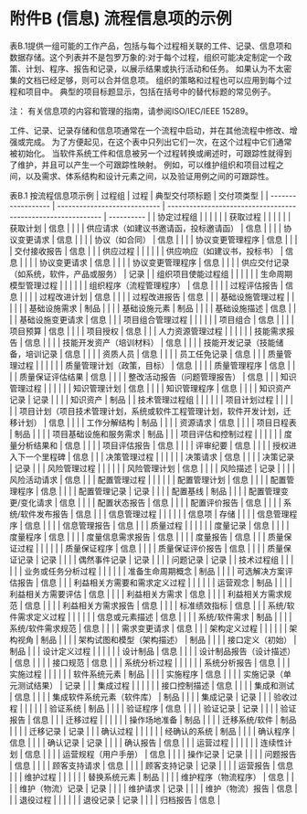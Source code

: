# 附件B (信息) 流程信息项的示例

表B.1提供一组可能的工作产品，包括与每个过程相关联的工件、记录、信息项和数据存储。这个列表并不是包罗万象的:对于每个过程，组织可能决定制定一个政策、计划、程序、报告和记录，以展示结果或执行活动和任务。
如果认为不太密集的文档已经足够，则可以合并信息项。
组织的策略和过程也可以应用到每个过程和项目中。
典型的项目标题显示，包括在括号中的替代标题的常见例子。

注：
有关信息项的内容和管理的指南，请参阅ISO/IEC/IEEE 15289。

工件、记录、记录存储和信息项通常在一个流程中启动，并在其他流程中修改、增强或完成。
为了方便起见，在这个表中只列出它们一次，在这个过程中它们通常被初始化。
当软件系统工件和信息被另一个过程转换或阐述时，可跟踪性就得到了维护，并且可以产生一个可跟踪性映射。
例如，可以维护组织和项目过程之间，以及需求、体系结构和设计元素之间，以及验证用例之间的可跟踪性。

表B.1 按流程信息项示例
| 过程组             | 过程                         | 典型交付项标题                                               | 交付项类型 |
| ------------------ | ---------------------------- | ------------------------------------------------------------ | ---------- |
| 协定过程组         |                              |                                                              |            |
|                    | 获取过程                     |                                                              |            |
|                    |                              | 获取计划                                                     | 信息       |
|                    |                              | 供应请求（如建议书邀请函，投标邀请函）                       | 信息       |
|                    |                              | 协议变更请求                                                 | 信息       |
|                    |                              | 协议（如合同）                                               | 信息       |
|                    |                              | 协议变更管理程序                                             | 信息       |
|                    |                              | 交付接收报告                                                 | 信息       |
|                    | 供应过程                     |                                                              |            |
|                    |                              | 供应响应（如建议书，投标书）                                 | 信息       |
|                    |                              | 协议变更请求                                                 | 信息       |
|                    |                              | 协议变更管理程序                                             | 信息       |
|                    |                              | 供应交付记录（如系统，软件，产品或服务）                     | 记录       |
| 组织项目使能过程组 |                              |                                                              |            |
|                    | 生命周期模型管理过程         |                                                              |            |
|                    |                              | 组织程序（流程管理程序）                                     | 信息       |
|                    |                              | 过程评估报告                                                 | 信息       |
|                    |                              | 过程改进计划                                                 | 信息       |
|                    |                              | 过程改进报告                                                 | 信息       |
|                    | 基础设施管理过程             |                                                              |            |
|                    |                              | 基础设施需求                                                 | 制品       |
|                    |                              | 基础设施元素                                                 | 制品       |
|                    |                              | 基础设施描述                                                 | 信息       |
|                    |                              | 基础设施变更请求                                             | 信息       |
|                    | 项目组合管理过程             |                                                              |            |
|                    |                              | 项目组合                                                     | 信息       |
|                    |                              | 项目预算                                                     | 信息       |
|                    |                              | 项目授权                                                     | 信息       |
|                    | 人力资源管理过程             |                                                              |            |
|                    |                              | 技能需求报告                                                 | 信息       |
|                    |                              | 技能开发资产（培训材料）                                     | 信息       |
|                    |                              | 技能开发记录（技能储备，培训记录                             | 信息       |
|                    |                              | 资质人员                                                     | 信息       |
|                    |                              | 员工任免记录                                                 | 信息       |
|                    | 质量管理过程                 |                                                              |            |
|                    |                              | 质量管理计划（政策，目标）                                   | 信息       |
|                    |                              | 质量管理程序                                                 | 信息       |
|                    |                              | 质量保证评估结果                                             | 信息       |
|                    |                              | 整改活动报告（问题管理报告）                                 | 信息       |
|                    | 知识管理过程                 |                                                              |            |
|                    |                              | 知识管理计划                                                 | 信息       |
|                    |                              | 知识管理程序                                                 | 信息       |
|                    |                              | 知识资产记录                                                 | 记录       |
|                    |                              | 知识资产                                                     | 制品       |
| 技术管理过程组     |                              |                                                              |            |
|                    | 项目计划过程                 |                                                              |            |
|                    |                              | 项目计划（项目技术管理计划，系统或软件工程管理计划，软件开发计划，迁移计划） | 信息       |
|                    |                              | 工作分解结构                                                 | 制品       |
|                    |                              | 资源请求                                                     | 信息       |
|                    |                              | 项目日程表                                                   | 制品       |
|                    |                              | 项目基础设施和服务需求                                       | 制品       |
|                    | 项目评估和控制过程           |                                                              |            |
|                    |                              | 度量分析结果和                                               | 信息       |
|                    |                              | 项目评估报告                                                 | 信息       |
|                    |                              | 评审纪要                                                     | 信息       |
|                    |                              | 授权进入下一个里程碑                                         | 信息       |
|                    | 决策管理过程                 |                                                              |            |
|                    |                              | 决策请求                                                     | 信息       |
|                    |                              | 决策记录                                                     | 记录       |
|                    | 风险管理过程                 |                                                              |            |
|                    |                              | 风险管理计划                                                 | 信息       |
|                    |                              | 风险描述                                                     | 记录       |
|                    |                              | 风险活动请求                                                 | 信息       |
|                    | 配置管理过程                 |                                                              |            |
|                    |                              | 配置管理计划                                                 | 信息       |
|                    |                              | 配置管理程序                                                 | 信息       |
|                    |                              | 配置管理记录                                                 | 记录       |
|                    |                              | 配置基线                                                     | 制品       |
|                    |                              | 配置管理变更/变化请求                                        | 信息       |
|                    |                              | 配置状态报告                                                 | 信息       |
|                    |                              | 配置评价报告                                                 | 信息       |
|                    |                              | 系统/软件发布报告                                            | 信息       |
|                    | 信息管理过程                 |                                                              |            |
|                    |                              | 信息项                                                       | 存储       |
|                    |                              | 信息管理程序                                                 | 信息       |
|                    |                              | 信息管理报告                                                 | 信息       |
|                    | 质量过程                     |                                                              |            |
|                    |                              | 度量记录                                                     | 信息       |
|                    |                              | 度量程序                                                     | 信息       |
|                    |                              | 度量信息需求报告                                             | 信息       |
|                    |                              | 度量报告                                                     | 信息       |
|                    | 质量保证过程                 |                                                              |            |
|                    |                              | 质量保证程序                                                 | 信息       |
|                    |                              | 质量保证评价报告                                             | 信息       |
|                    |                              | 质量保证记录                                                 | 记录       |
|                    |                              | 偶然事件记录                                                 | 记录       |
|                    |                              | 问题记录                                                     | 记录       |
| 技术过程组         |                              |                                                              |            |
|                    | 业务或任务分析过程           |                                                              |            |
|                    |                              | 准备生命周期概念                                             | 制品       |
|                    |                              | 可选解决方案评估报告                                         | 信息       |
|                    | 利益相关方需要和需求定义过程 |                                                              |            |
|                    |                              | 运营观念                                                     | 制品       |
|                    |                              | 利益相关方需要评估                                           | 信息       |
|                    |                              | 利益相关方需求                                               | 信息       |
|                    |                              | 利益相关方需求规范                                           | 信息       |
|                    |                              | 利益相关方需求报告                                           | 信息       |
|                    |                              | 标准绩效指标                                                 | 信息       |
|                    | 系统/软件需求定义过程        |                                                              |            |
|                    |                              | 信息或元素描述                                               | 信息       |
|                    |                              | 系统/软件需求                                                | 制品       |
|                    |                              | 系统/软件需求规范                                            | 信息       |
|                    |                              | 需求变更请求                                                 | 信息       |
|                    | 架构定义过程                 |                                                              |            |
|                    |                              | 架构视角                                                     | 制品       |
|                    |                              | 架构试图和模型（架构描述）                                   | 制品       |
|                    |                              | 接口定义（初始）                                             | 制品       |
|                    | 设计定义过程                 |                                                              |            |
|                    |                              | 设计制品                                                     | 信息       |
|                    |                              | 设计制品报告（设计描述）                                     | 信息       |
|                    |                              | 接口规范                                                     | 信息       |
|                    | 系统分析过程                 |                                                              |            |
|                    |                              | 系统分析报告                                                 | 信息       |
|                    | 实施过程                     |                                                              |            |
|                    |                              | 软件系统元素                                                 | 制品       |
|                    |                              | 实施程序                                                     | 信息       |
|                    |                              | 实施记录（单元测试结果）                                     | 记录       |
|                    | 集成过程                     |                                                              |            |
|                    |                              | 接口控制描述                                                 | 信息       |
|                    |                              | 集成和测试                                                   | 信息       |
|                    |                              | 集成软件系统元素（软件库）                                   | 制品       |
|                    |                              | 集成记录                                                     | 记录       |
|                    | 验收过程                     |                                                              |            |
|                    |                              | 验证系统                                                     | 制品       |
|                    |                              | 验证程序                                                     | 信息       |
|                    |                              | 验证记录                                                     | 记录       |
|                    |                              | 验证报告                                                     | 信息       |
|                    | 迁移过程                     |                                                              |            |
|                    |                              | 操作场地准备                                                 | 制品       |
|                    |                              | 迁移系统/软件                                                | 制品       |
|                    |                              | 迁移记录                                                     | 记录       |
|                    | 确认过程                     |                                                              |            |
|                    |                              | 经确认的系统                                                 | 制品       |
|                    |                              | 确认程序                                                     | 信息       |
|                    |                              | 确认记录                                                     | 记录       |
|                    |                              | 确认报告                                                     | 信息       |
|                    | 运营过程                     |                                                              |            |
|                    |                              | 连续性计划                                                   | 信息       |
|                    |                              | 运营规程（用户手册）                                         | 信息       |
|                    |                              | 操作记录                                                     | 记录       |
|                    |                              | 问题报告                                                     | 信息       |
|                    |                              | 顾客支持请求                                                 | 信息       |
|                    |                              | 顾客支持记录                                                 | 记录       |
|                    |                              | 运营报告                                                     | 信息       |
|                    | 维护过程                     |                                                              |            |
|                    |                              | 替换系统元素                                                 | 制品       |
|                    |                              | 维护程序（物流程序）                                         | 信息       |
|                    |                              | 维护（物流）记录                                             | 记录       |
|                    |                              | 维护请求                                                     | 记录       |
|                    |                              | 维护（物流）报告                                             | 信息       |
|                    | 退役过程                     |                                                              |            |
|                    |                              | 退役记录                                                     | 记录       |
|                    |                              | 归档报告                                                     | 信息       |